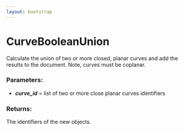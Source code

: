 ```yaml
---
layout: bootstrap
---
```


# CurveBooleanUnion

Calculate the union of two or more closed, planar curves and
        add the results to the document. Note, curves must be coplanar.
          

### Parameters:

- ***curve_id*** = list of two or more close planar curves identifiers
        

### Returns:


The identifiers of the new objects.
        


